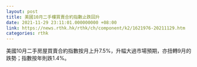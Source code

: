 ```yaml
---
layout: post
title: 美國10月二手樓買賣合約指數止跌回升
date: 2021-11-29 23:11:01.000000000 +08:00
link: https://news.rthk.hk/rthk/ch/component/k2/1621976-20211129.htm
categories: rthk
---
```


美國10月二手房屋買賣合約指數按月上升7.5%，升幅大過市場預期，亦扭轉9月的跌勢；指數按年則跌1.4%。
